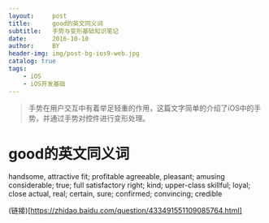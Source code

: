 ```yaml
---
layout:     post
title:      good的英文同义词
subtitle:   手势与变形基础知识笔记
date:       2016-10-10
author:     BY
header-img: img/post-bg-ios9-web.jpg
catalog: true
tags:
    - iOS
    - iOS开发基础
---
```


>手势在用户交互中有着举足轻重的作用，这篇文字简单的介绍了iOS中的手势，并通过手势对控件进行变形处理。

# good的英文同义词

handsome, attractive fit; profitable agreeable, pleasant; amusing considerable; true; full satisfactory right; kind; upper-class skillful; loyal; close actual, real; certain, sure; confirmed; convincing; credible

(链接)[https://zhidao.baidu.com/question/433491551109085764.html]


